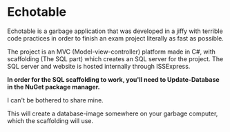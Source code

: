 # Echotable
Echotable is a garbage application that was developed in a jiffy with terrible code practices in order to finish an exam project literally as fast as possible. 

The project is an MVC (Model-view-controller) platform made in C#, with scaffolding (The SQL part) which creates an SQL server for the project.
The SQL server and website is hosted internally through ISSExpress. 

**In order for the SQL scaffolding to work, you'll need to Update-Database in the NuGet package manager.**

I can't be bothered to share mine.

This will create a database-image somewhere on your garbage computer, which the scaffolding will use.
